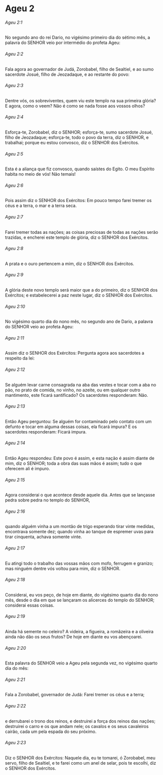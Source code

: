 # Ageu 2

###### Ageu 2:1

No segundo ano do rei Dario, no vigésimo primeiro dia do sétimo mês, a palavra do SENHOR veio por intermédio do profeta Ageu:

###### Ageu 2:2

Fala agora ao governador de Judá, Zorobabel, filho de Sealtiel, e ao sumo sacerdote Josué, filho de Jeozadaque, e ao restante do povo:

###### Ageu 2:3

Dentre vós, os sobreviventes, quem viu este templo na sua primeira glória? E agora, como o veem? Não é como se nada fosse aos vossos olhos?

###### Ageu 2:4

Esforça-te, Zorobabel, diz o SENHOR; esforça-te, sumo sacerdote Josué, filho de Jeozadaque; esforça-te, todo o povo da terra, diz o SENHOR, e trabalhai; porque eu estou convosco, diz o SENHOR dos Exércitos.

###### Ageu 2:5

Esta é a aliança que fiz convosco, quando saístes do Egito. O meu Espírito habita no meio de vós! Não temais!

###### Ageu 2:6

Pois assim diz o SENHOR dos Exércitos: Em pouco tempo farei tremer os céus e a terra, o mar e a terra seca.

###### Ageu 2:7

Farei tremer todas as nações; as coisas preciosas de todas as nações serão trazidas, e encherei este templo de glória, diz o SENHOR dos Exércitos.

###### Ageu 2:8

A prata e o ouro pertencem a mim, diz o SENHOR dos Exércitos.

###### Ageu 2:9

A glória deste novo templo será maior que a do primeiro, diz o SENHOR dos Exércitos; e estabelecerei a paz neste lugar, diz o SENHOR dos Exércitos.

###### Ageu 2:10

No vigésimo quarto dia do nono mês, no segundo ano de Dario, a palavra do SENHOR veio ao profeta Ageu:

###### Ageu 2:11

Assim diz o SENHOR dos Exércitos: Pergunta agora aos sacerdotes a respeito da lei:

###### Ageu 2:12

Se alguém levar carne consagrada na aba das vestes e tocar com a aba no pão, no prato de comida, no vinho, no azeite, ou em qualquer outro mantimento, este ficará santificado? Os sacerdotes responderam: Não.

###### Ageu 2:13

Então Ageu perguntou: Se alguém for contaminado pelo contato com um defunto e tocar em alguma dessas coisas, ela ficará impura? E os sacerdotes responderam: Ficará impura.

###### Ageu 2:14

Então Ageu respondeu: Este povo é assim, e esta nação é assim diante de mim, diz o SENHOR; toda a obra das suas mãos é assim; tudo o que oferecem ali é impuro.

###### Ageu 2:15

Agora considerai o que acontece desde aquele dia. Antes que se lançasse pedra sobre pedra no templo do SENHOR,

###### Ageu 2:16

quando alguém vinha a um montão de trigo esperando tirar vinte medidas, encontrava somente dez; quando vinha ao tanque de espremer uvas para tirar cinquenta, achava somente vinte.

###### Ageu 2:17

Eu atingi todo o trabalho das vossas mãos com mofo, ferrugem e granizo; mas ninguém dentre vós voltou para mim, diz o SENHOR.

###### Ageu 2:18

Considerai, eu vos peço, de hoje em diante, do vigésimo quarto dia do nono mês, desde o dia em que se lançaram os alicerces do templo do SENHOR; considerai essas coisas.

###### Ageu 2:19

Ainda há semente no celeiro? A videira, a figueira, a romãzeira e a oliveira ainda não dão os seus frutos? De hoje em diante eu vos abençoarei.

###### Ageu 2:20

Esta palavra do SENHOR veio a Ageu pela segunda vez, no vigésimo quarto dia do mês:

###### Ageu 2:21

Fala a Zorobabel, governador de Judá: Farei tremer os céus e a terra;

###### Ageu 2:22

e derrubarei o trono dos reinos, e destruirei a força dos reinos das nações; destruirei o carro e os que andam nele; os cavalos e os seus cavaleiros cairão, cada um pela espada do seu próximo.

###### Ageu 2:23

Diz o SENHOR dos Exércitos: Naquele dia, eu te tomarei, ó Zorobabel, meu servo, filho de Sealtiel, e te farei como um anel de selar, pois te escolhi, diz o SENHOR dos Exércitos.

